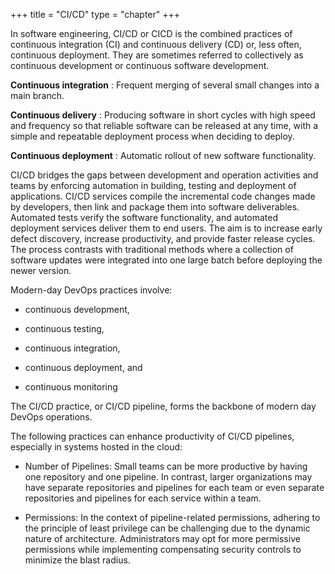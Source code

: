 +++
title = "CI/CD"
type = "chapter"
+++

In software engineering, CI/CD or CICD is the combined practices of continuous integration (CI) and continuous delivery (CD)
or, less often, continuous deployment. They are sometimes referred to collectively as continuous development or continuous
software development.

**Continuous integration**
:   Frequent merging of several small changes into a main branch.

**Continuous delivery**
:   Producing software in short cycles with high speed and frequency so that reliable software can be released at any time,
with a simple and repeatable deployment process when deciding to deploy.

**Continuous deployment**
:   Automatic rollout of new software functionality.

CI/CD bridges the gaps between development and operation activities and teams by enforcing automation in building,
testing and deployment of applications. CI/CD services compile the incremental code changes made by developers, then link 
and package them into software deliverables. Automated tests verify the software functionality, and automated deployment
services deliver them to end users. The aim is to increase early defect discovery, increase productivity, and provide
faster release cycles. The process contrasts with traditional methods where a collection of software updates were
integrated into one large batch before deploying the newer version.

Modern-day DevOps practices involve:

- continuous development,

- continuous testing,

- continuous integration,

- continuous deployment, and

- continuous monitoring

The CI/CD practice, or CI/CD pipeline, forms the backbone of modern day DevOps operations.

The following practices can enhance productivity of CI/CD pipelines, especially in systems hosted in the cloud:

- Number of Pipelines: Small teams can be more productive by having one repository and one pipeline. In contrast, larger organizations may have separate repositories and pipelines for each team or even separate repositories and pipelines for each service within a team.

- Permissions: In the context of pipeline-related permissions, adhering to the principle of least privilege can be challenging due to the dynamic nature of architecture. Administrators may opt for more permissive permissions while implementing compensating security controls to minimize the blast radius.
